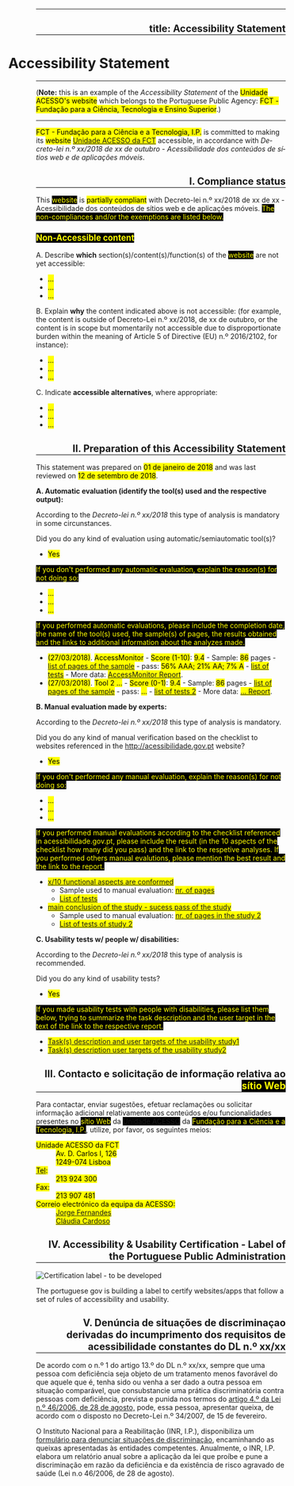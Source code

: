 ---
 title: Accessibility Statement
 ---
 <style type="text/css">
  h1 {text-indent:-2em;}
  h2 {text-align:right; font-size:140%; border-bottom:1px solid #000; padding-bottom:0}
  h3 {font-size:120%;}
  .conditional-text {background-color:black; color:yellow}
 </style>

 # Accessibility Statement 

 ***
 
 (<strong>Note:</strong> this is an example of the <em>Accessibility Statement</em> of the <mark>Unidade ACESSO's website</mark> which belongs to the Portuguese Public Agency: <mark>FCT - Fundação para a Ciência, Tecnologia e Ensino Superior</mark>.)
 
 ***
 
 <mark><span id="statement-owner">FCT - Fundação para a Ciência e a Tecnologia, I.P.</span></mark> is committed to making its <mark><span id="statement-webapp" title="get a)website, or b) mobile application">website</span></mark> <mark><a href="http://www.acessibilidade.gov.pt" id="webapp-url"><span id="webapp-name" title="http://www.acessibilidade.gov.pt">Unidade ACESSO da FCT</span></a></mark> accessible, in accordance with <em lang="pt-PT">Decreto-lei n.º xx/2018 de xx de outubro - Acessibilidade dos conteúdos de sítios web e de aplicações móveis</em>.
 
 ## I. Compliance status
 
 This <span title=" put a) website, or b) mobile application" class="conditional-text">website</span> is <mark><span id="status-compliance" title="get a) fully compliant, b) partially compliant, c) not compliant">partially compliant</span></mark> with Decreto-lei n.º xx/2018 de xx de xx - Acessibilidade dos conteúdos de sítios web e de aplicações móveis. <span class="conditional-text" title="(this sentence appears only when you chose b) or c)">The non-compliances and/or the exemptions are listed below.</span>
 
 ### <span title="this subsection appears only when you chose b) or c) and needs to display a non-compliance list" class="conditional-text">Non-Accessible content</span>
 
 A. Describe <strong>which</strong> section(s)/content(s)/function(s) of the <span title="put a) website, or b) mobile application" class="conditional-text">website</span> are not yet accessible:
 
 <ul>
  <li><mark><span id="no-compliant-which-1">...</span></mark></li>
  <li><mark><span id="no-compliant-which-2">...</span></mark></li>
  <li><mark><span id="no-compliant-which-n">...</span></mark></li>
 </ul>
 
 B. Explain <strong>why</strong> the content indicated above is not accessible: (for example, the content is outside of Decreto-Lei n.º xx/2018, de xx de outubro,  or the content is in scope but momentarily not accessible due to disproportionate burden within the meaning of Article 5 of Directive (EU) n.º 2016/2102, for instance):
 
 <ul>
  <li><mark><span id="no-compliant-why-1">...</span></mark></li>
  <li><mark><span id="no-compliant-why-2">...</span></mark></li>
  <li><mark><span id="no-compliant-why-n">...</span></mark></li>
 </ul>
 
 C. Indicate <strong>accessible alternatives</strong>, where appropriate:
 
 <ul>
  <li><mark><span id="no-compliant-alt-1">...</span></mark></li>
  <li><mark><span id="no-compliant-alt-2">...</span></mark></li>
  <li><mark><span id="no-compliant-alt-n">...</span></mark></li>
 </ul>
 
 ## II. Preparation of this Accessibility Statement
 
 This statement was prepared on <mark><span id="statement-date-created">01 de janeiro de 2018</span></mark> and was last reviewed on <mark><span id="statement-date-review">12 de setembro de 2018</span></mark>.
 
 **A. Automatic evaluation (identify the tool(s) used and the respective output):** 
 
 According to the <em lang="pt-PT">Decreto-lei n.º xx/2018</em> this type of analysis is mandatory in some circunstances. 
 
 Did you do any kind of evaluation using automatic/semiautomatic tool(s)?
 - <mark><span id="automatic-evaluation" title="get a) Yes, b) No">Yes</span></mark>
 
 <span class="conditional-text" title="If NO">If you don't performed any automatic evaluation, explain the reason(s) for not doing so:</span>
 
 <ul>
  <li><mark><span id="ae-no-reason1">...</span></mark></li>
  <li><mark><span id="ae-no-reason2">...</span></mark></li>
  <li><mark><span id="ae-no-reasonn">...</span></mark></li>
 </ul>
 
 <span title="if YES" class="conditional-text">If you performed automatic evaluations, please include the completion date, the name of the tool(s) used, the sample(s) of pages, the results obtained and the links to additional information about the analyzes made.</span>
 
 <ul>
  <li><mark>(<span title="Last update" id="aen1_update">27/03/2018</span>)</mark>. <mark><span title="Tool" id="aen1_tool">AccessMonitor</span></mark> - <mark><span title="Scale" id="aen1_scale">Score (1-10)</span></mark>: <mark><span title="Score" id="aen1_score">9.4</span></mark> - Sample: <mark><span title="sample" id="aen1_sample">86</span></mark> pages - <mark><a href="http://www.acessibilidade.gov.pt/accessmonitor/wcag20/?sid=3962" id="aen1_samplelink_uri"><span id="aen1_samplelink">list of pages of the sample</span></a></mark> - pass: <mark><span title="pass" id="aen1_pass">56% AAA; 21% AA; 7% A</span></mark> - <mark><a href="https://docs.google.com/spreadsheets/d/1iTht_2_fznEpa-sc5VPKTLtY5MGMYzq-Ad__YWPXOlA/edit#gid=0" id="aen1_testslist_uri"><span id="aen1_testslist">list of tests</span></a></mark> - More data: <mark><a href="http://www.acessibilidade.gov.pt/accessmonitor/wcag20/?sid=3962" id="aen1_more_uri"><span title="More data" id="aen1_more">AccessMonitor Report</span></a></mark>.</li>
   <li><mark>(<span title="Last update" id="aen2_update">27/03/2018</span>)</mark>. <mark><span title="Tool" id="aen2_tool">Tool 2 ...</span></mark> - <mark><span title="Scale" id="aen2_scale">Score (0-1)</span></mark>: <mark><span title="Score" id="aen2_score">9.4</span></mark> - Sample: <mark><span title="sample" id="aen2_sample">86</span></mark> pages - <mark><a href="http://" id="aen2_samplelink_uri"><span id="aen2_samplelink">list of pages of the sample</span></a></mark> - pass: <mark><span title="pass" id="aen2_pass">...</span></mark> - <mark><a href="https://..." id="aen2_testslist_uri"><span id="aen2_testslist">list of tests 2</span></a></mark> - More data: <mark><a href="http://..." id="aen2_more_uri"><span title="More data" id="aen2_more">... Report</span></a></mark>.</li>  
 </ul>
 
 **B. Manual evaluation made by experts:**
 
 According to the <em lang="pt-PT">Decreto-lei n.º xx/2018</em> this type of analysis is mandatory.
 
 Did you do any kind of manual verification based on the checklist to websites referenced in the http://acessibilidade.gov.pt website?
 
 - <mark><span id="manual-evaluation" title="get a) Yes, b) No">Yes</span></mark>
 
 <span class="conditional-text" title="If NO">If you don't performed any manual evaluation, explain the reason(s) for not doing so:</span>
 
 <ul>
  <li><mark><span id="me-no-reason1">...</span></mark></li>
  <li><mark><span id="me-no-reason2">...</span></mark></li>
  <li><mark><span id="me-no-reasonn">...</span></mark></li>
 </ul>
 
 <span title="if YES" class="conditional-text">If you performed manual evaluations according to the checklist referenced in acessibilidade.gov.pt, please include the result (in the 10 aspects of the checklist how many did you pass) and the link to the respetive analyses. If you performed others manual evalutions, please mention the best result and the link to the report.</span>
 
 <ul>
  <li><mark><a href="https://jorgeponto.github.io/a11y/lista-verificacao.html" id="me01-pass-uri"><span id="me01-pass">x/10 functional aspects are conformed</span></a></mark>
   <ul>
    <li>Sample used to manual evaluation: <mark><a href="http://" id="me01-sample-uri"><span id="me01-sample">nr. of pages</span></a></mark></li>
    <li><mark><a href="http://"><span id="me01-tests">List of tests</span></a></mark></li>
   </ul></li>
  <li><mark><a href="https://" id="me02-pass-uri"><span id="me02-pass">main conclusion of the study - sucess pass of the study</span></a></mark>
 <ul>
    <li>Sample used to manual evaluation: <mark><a href="http://" id="me02-sample-uri"><span id="me02-sample">nr. of pages in the study 2</span></a></mark></li>
    <li><mark><a href="http://"><span id="me02-tests">List of tests of study 2</span></a></mark></li>
   </ul></li>
  </ul>
  
 **C. Usability tests w/ people w/ disabilities:**
 
 According to the <em lang="pt-PT">Decreto-lei n.º xx/2018</em> this type of analysis is recommended. 
 
 Did you do any kind of usability tests?
 - <mark><span id="usability-evaluation" title="get a) Yes, b) No">Yes</span></mark>
 
 <span title="if YES" class="conditional-text">If you made usability tests with people with disabilities, please list them below, trying to summarize the task description and the user target in the text of the link to the respective report.</span>
 
 <ul>
  <li><mark><a href="" title="link to study report" id="ue01-uri"><span id="ue01">Task(s) description and user targets of the usability study1</span></a></mark></li>
   <li><mark><a href="" title="link to study report" id="ue02-uri"><span id="ue02">Task(s) description user targets of the usability study2</span></a></mark></li>
  </ul>
 
 ## III. Contacto e solicitação de informação relativa ao <span title=" put a) website, or b) mobile application" class="conditional-text">sítio Web</span>
 
 Para contactar, enviar sugestões, efetuar reclamações ou solicitar informação adicional relativamente aos conteúdos e/ou funcionalidades presentes no <span title=" put a) website, or b) mobile application" class="conditional-text">sítio Web</span> da <span class="conditional-text"><a href="http://www.acessibilidade.gov.pt">Unidade ACESSO</a></span> da <span class="conditional-text">Fundação para a Ciência e a Tecnologia, I.P.</span>, utilize, por favor, os seguintes meios:
 
 <dl id="contact-info">
  <dt><mark>Unidade ACESSO da FCT</mark></dt>
  <dd><mark>Av. D. Carlos I, 126<br>1249-074 Lisboa</mark></dd>
  <dt><mark><abbr title="telefone">Tel</abbr>:</mark></dt>
  <dd><mark>213 924 300</mark></dd>
  <dt><mark>Fax:</mark></dt>
  <dd><mark>213 907 481</mark></dd>
  <dt><mark>Correio electrónico da equipa da ACESSO:</mark></dt>
  <dd><mark><a href="mailto:jorge.fernandes@fct.pt" title="jorge.fernandes@fct.pt">Jorge Fernandes</a></mark></dd>
  <dd><mark><a href="mailto:claudia.cardoso@fct.pt" title="claudia.cardoso@fct.pt">Cláudia Cardoso</a></mark></dd>
 </dl>
 
 ## IV. Accessibility & Usability Certification - Label of the Portuguese Public Administration
 
 ![Certification label - to be developed](http://www.acessibilidade.gov.pt/image/acess.gif)
 
 The portuguese gov is building a label to certify websites/apps that follow a set of rules of accessibility and usability.
 
 ## V. Denúncia de situações de discriminaçao derivadas do incumprimento dos requisitos de acessibilidade constantes do DL n.º xx/xx
 
 De acordo com o n.º 1 do artigo 13.º do DL n.º xx/xx, sempre que uma pessoa com deficiência seja objeto de um tratamento menos favorável do que aquele que é, tenha sido ou venha a ser dado a outra pessoa em situação comparável, que consubstancie uma prática discriminatória contra pessoas com deficiência, prevista e punida nos termos do [artigo 4.º da Lei n.º 46/2006, de 28 de agosto,](http://data.dre.pt/eli/lei/46/2006/08/28/p/dre/pt/html) pode, essa pessoa, apresentar queixa, de acordo com o disposto no Decreto-Lei n.º 34/2007, de 15 de fevereiro.
 
 O Instituto Nacional para a Reabilitação (INR, I.P.), disponibiliza um [formulário para denunciar situações de discriminação](http://www.inr.pt/uploads/Formulario_queixa.rtf.rtf), encaminhando as queixas apresentadas às entidades competentes. Anualmente, o INR, I.P. elabora um relatório anual sobre a aplicação da lei que proíbe e pune a discriminação em razão da deficiência e da existência de risco agravado de saúde (Lei n.o 46/2006, de 28 de agosto). 
